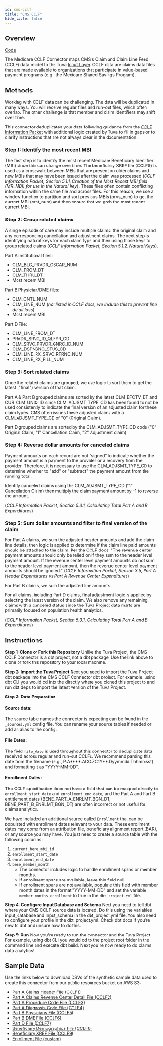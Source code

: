 ```yaml
---
id: cms-cclf
title: "CMS CCLF"
hide_title: false
---
```


## Overview

[Code](https://github.com/tuva-health/medicare_cclf_connector)

The Medicare CCLF Connector maps CMS's Claim and Claim Line Feed (CCLF) data model to the 
Tuva [Input Layer](input-layer). CCLF data are claims data files that are made available to organizations that participate in value-based payment programs (e.g., the Medicare Shared Savings 
Program).

## Methods

Working with CCLF data can be challenging. The data will be duplicated in many ways. You will receive regular files and run-out files, which often overlap. The other challenge is that member and claim identifiers may shift over time.

This connector deduplicates your data following guidance from the [CCLF Information Packet](https://www.cms.gov/files/document/cclf-information-packet.pdf) with additional logic created by Tuva to fill in gaps or to clarify instructions that are not always clear in the documentation.

### Step 1: Identify the most recent MBI

The first step is to identify the most recent Medicare Beneficiary Identifier (MBI) since this can change over time. The beneficiary XREF file (CCLF9) is used as a crosswalk between MBIs that are present on older claims and new MBIs that may have been issued after the claim was processed (*CCLF Information Packet, Section 5.1.1, Creation of the Most Recent MBI field (MR_MBI) for use in the Natural Key*). These files often contain conflicting information within the same file and across files. For this reason, we use a window function to partition and sort previous MBIs (prvs_num) to get the current MBI (crnt_num) and then ensure that we grab the most recent current MBI.

### Step 2: Group related claims

A single episode of care may include multiple claims: the original claim and any corresponding cancellation and adjustment claims. The next step is identifying natural keys for each claim type and then using those keys to group related claims (*CCLF Information Packet, Section 5.1.2, Natural Keys*).

Part A Institutional files:
  * CLM_BLG_PRVDR_OSCAR_NUM 
  * CLM_FROM_DT 
  * CLM_THRU_DT 
  * Most recent MBI

Part B Physician/DME files:
  * CLM_CNTL_NUM 
  * CLM_LINE_NUM (*not listed in CCLF docs, we include this to prevent line detail loss*)
  * Most recent MBI

Part D File:
  * CLM_LINE_FROM_DT
  * PRVDR_SRVC_ID_QLFYR_CD 
  * CLM_SRVC_PRVDR_GNRC_ID_NUM 
  * CLM_DSPNSNG_STUS_CD 
  * CLM_LINE_RX_SRVC_RFRNC_NUM 
  * CLM_LINE_RX_FILL_NUM

### Step 3: Sort related claims

Once the related claims are grouped, we use logic to sort them to get the latest ("final") version of that claim.  

Part A & Part B grouped claims are sorted by the latest CLM_EFCTV_DT and CUR_CLM_UNIQ_ID since CLM_ADJSMT_TYPE_CD has been found to not be used consistently to indicate the final version of an adjusted claim for these claim types. CMS often issues these adjusted claims with a CLM_ADJSMT_TYPE_CD of "0" (Original Claim).

Part D grouped claims are sorted by the CLM_ADJSMT_TYPE_CD code ("0" Original Claim, "1" Cancellation Claim, "2" Adjustment claim).

### Step 4: Reverse dollar amounts for canceled claims

Payment amounts on each record are not "signed" to indicate whether the payment amount is a payment to the provider or
a recovery from the provider. Therefore, it is necessary to use the CLM_ADJSMT_TYPE_CD to determine whether to "add" or "subtract" the payment amount from the running total.

Identify canceled claims using the CLM_ADJSMT_TYPE_CD ("1" Cancellation Claim) then multiply the claim payment amount by -1 to reverse the amount.

(*CCLF Information Packet, Section 5.3.1, Calculating Total Part A and B Expenditures*)

### Step 5: Sum dollar amounts and filter to final version of the claim

For Part A claims, we sum the adjusted header amounts and add the claim line details, then logic is applied to determine if the claim line paid amounts should be attached to the claim. Per the CCLF docs, "The revenue center payment amounts should only be relied on if they sum to the header level payment amount. If the revenue center level payment amounts do not sum to the header level payment amount, then the revenue center level payment amounts should be ignored." (*CCLF Information Packet, Section 3.5, Part A Header Expenditures vs Part A Revenue Center Expenditures*)

For Part B claims, we sum the adjusted line amounts.

For all claims, including Part D claims, final adjustment logic is applied by selecting the latest version of the claim. We also remove any remaining claims with a canceled status since the Tuva Project data marts are primarily focused on population health analytics.

(*CCLF Information Packet, Section 5.3.1, Calculating Total Part A and B Expenditures*)

## Instructions

**Step 1: Clone or Fork this Repository**
Unlike the Tuva Project, the CMS CCLF Connector is a dbt project, not a dbt 
package. Use the link above to clone or fork this repository to your local 
machine.

**Step 2: Import the Tuva Project**
Next you need to import the Tuva Project dbt package into the CMS CCLF Connector 
dbt project. For example, using dbt CLI you would cd into the directly where you 
cloned this project to and run dbt deps to import the latest version of the Tuva 
Project.

**Step 3: Data Preparation**
#### Source data:
The source table names the connector is expecting can be found in the
`_sources.yml` config file. You can rename your source tables if needed or add an
alias to the config.

#### File Dates:
The field `file_date` is used throughout this connector to deduplicate data
received across regular and run-out CCLFs. We recommend parsing this date from
the filename (e.g., P.A****.ACO.ZC1Y**.Dyymmdd.Thhmmsst) and formatting it as
"YYYY-MM-DD".

#### Enrollment Dates:
The CCLF specification does not have a field that can be mapped directly
to `enrollment_start_date` and `enrollment_end_date`, and the Part A and Part B
entitlement dates (BENE_PART_A_ENRLMT_BGN_DT, BENE_PART_B_ENRLMT_BGN_DT) are
often incorrect or not useful for claims analytics.

We have included an additional source called `Enrollment` that can be
populated with enrollment dates relevant to your data. These enrollment
dates may come from an attribution file, beneficiary alignment report (BAR), or
any source you may have. You just need to create a source table with the
following columns:

  1. `current_bene_mbi_id`
  2. `enrollment_start_date`
  3. `enrollment_end_date`
  4. `bene_member_month`
     * The connector includes logic to handle enrollment spans or member months.
     * If enrollment spans are available, leave this field null.
     * If enrollment spans are not available, populate this field with member
       month dates in the format "YYYY-MM-DD" and set the variable
       `member_months_enrollment` to true in the `dbt_project.yml` file.

**Step 4: Configure Input Database and Schema**
Next you need to tell dbt where your CMS CCLF source data is located. Do this 
using the variables input_database and input_schema in the dbt_project.yml file. 
You also need to configure your profile in the dbt_project.yml.  Check dbt docs 
if you're new to dbt and unsure how to do this.

**Step 5: Run**
Now you're ready to run the connector and the Tuva Project. For example, using 
dbt CLI you would cd to the project root folder in the command line and execute 
dbt build. Next you're now ready to do claims data analytics!

## Sample Data

Use the links below to download CSVs of the synthetic sample data used to create 
this connector from our public resources bucket on AWS S3:

* <a href="https://tuva-public-resources.s3.amazonaws.com/cclf_synthetic_data/parta_claims_header.csv">Part A Claims Header File (CCLF1)</a>
* <a href="https://tuva-public-resources.s3.amazonaws.com/cclf_synthetic_data/parta_claims_revenue_center_detail.csv">Part A Claims Revenue Center Detail File (CCLF2)</a>
* <a href="https://tuva-public-resources.s3.amazonaws.com/cclf_synthetic_data/parta_procedure_code.csv">Part A Procedure Code File (CCLF3)</a>
* <a href="https://tuva-public-resources.s3.amazonaws.com/cclf_synthetic_data/parta_diagnosis_code.csv">Part A Diagnosis Code File (CCLF4)</a>
* <a href="https://tuva-public-resources.s3.amazonaws.com/cclf_synthetic_data/partb_physicians.csv">Part B Physicians File (CCLF5)</a>
* <a href="https://tuva-public-resources.s3.amazonaws.com/cclf_synthetic_data/partb_dme.csv">Part B DME File (CCLF6)</a>
* <a href="https://tuva-public-resources.s3.amazonaws.com/cclf_synthetic_data/partd_claims.csv">Part D File (CCLF7)</a>
* <a href="https://tuva-public-resources.s3.amazonaws.com/cclf_synthetic_data/beneficiary_demographics.csv">Beneficiary Demographics File (CCLF8)</a>
* <a href="https://tuva-public-resources.s3.amazonaws.com/cclf_synthetic_data/beneficiary_xref.csv">Beneficiary XREF File (CCLF9)</a>
* <a href="https://tuva-public-resources.s3.amazonaws.com/cclf_synthetic_data/enrollment.csv">Enrollment File (custom)</a>
